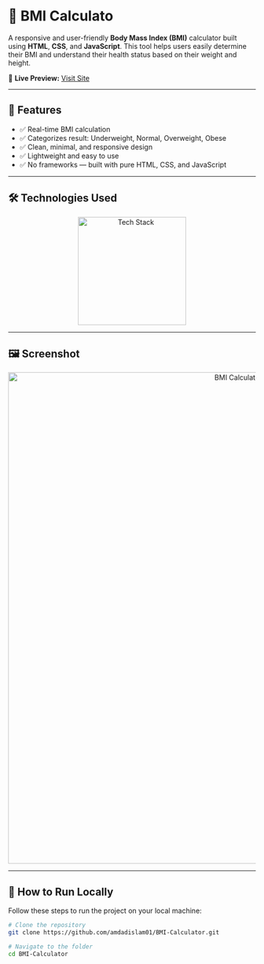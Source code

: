 # 🧮 BMI Calculato

A responsive and user-friendly **Body Mass Index (BMI)** calculator built using **HTML**, **CSS**, and **JavaScript**. This tool helps users easily determine their BMI and understand their health status based on their weight and height.

🔗 **Live Preview:** [Visit Site](https://amdadislam01.github.io/BMI-Calculator/)

---

## 📌 Features

- ✅ Real-time BMI calculation
- ✅ Categorizes result: Underweight, Normal, Overweight, Obese
- ✅ Clean, minimal, and responsive design
- ✅ Lightweight and easy to use
- ✅ No frameworks — built with pure HTML, CSS, and JavaScript

---

## 🛠️ Technologies Used

<p align="center">
  <img src="https://skillicons.dev/icons?i=html,tailwindcss,js,github" alt="Tech Stack" width="220"/>
</p>


---

## 🖼️ Screenshot

<p align="center">
  <img src="https://ik.imagekit.io/yqnbhdlo4/Img/BMI-calculator?updatedAt=1754379421465" alt="BMI Calculator Screenshot" width="1000"/>
</p>

---

## 🚀 How to Run Locally

Follow these steps to run the project on your local machine:

```bash
# Clone the repository
git clone https://github.com/amdadislam01/BMI-Calculator.git

# Navigate to the folder
cd BMI-Calculator


